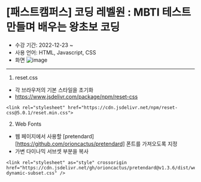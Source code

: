 # [패스트캠퍼스] 코딩 레벨원 : MBTI 테스트 만들며 배우는 왕초보 코딩
- 수강 기간: 2022-12-23 ~ 
- 사용 언어: HTML, Javascript, CSS
- 화면
![image](https://user-images.githubusercontent.com/69184668/209423135-7d67dfbe-51ab-4bc2-9096-d7fc533b9a09.png)

***
1. reset.css
- 각 브라우저의 기본 스타일을 초기화
- https://www.jsdelivr.com/package/npm/reset-css
```
<link rel="stylesheet" href="https://cdn.jsdelivr.net/npm/reset-css@5.0.1/reset.min.css">
```

2. Web Fonts
- 웹 페이지에서 사용할 [pretendard][https://github.com/orioncactus/pretendard] 폰트를 가져오도록 지정
- 가변 다이나믹 서브셋 부분을 복사
```
<link rel="stylesheet" as="style" crossorigin href="https://cdn.jsdelivr.net/gh/orioncactus/pretendard@v1.3.6/dist/web/variable/pretendardvariable-dynamic-subset.css" />
```